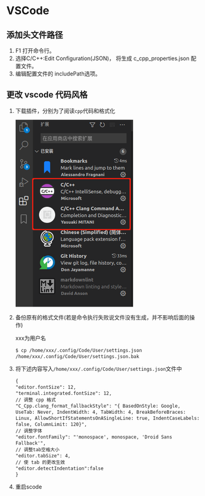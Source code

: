 # VSCode

## 添加头文件路径

1. F1 打开命令行。
2. 选择C/C++:Edit Configuration(JSON)， 将生成 c_cpp_properties.json 配置文件。
3. 编辑配置文件的 includePath选项。

## 更改 vscode 代码风格
1. 下载插件，分别为了阅读`cpp`代码和格式化

    ![plugins](./images/vscode_1.png)
2. 备份原有的格式文件(若是命令执行失败说文件没有生成，并不影响后面的操作)

    xxx为用户名
    ```
    $ cp /home/xxx/.config/Code/User/settings.json /home/xxx/.config/Code/User/settings.json.bak
    ```
3. 将下述内容写入`/home/xxx/.config/Code/User/settings.json`文件中
    ```
    {
    "editor.fontSize": 12,
    "terminal.integrated.fontSize": 12,
    // 调整 cpp 格式
    "C_Cpp.clang_format_fallbackStyle": "{ BasedOnStyle: Google, UseTab: Never, IndentWidth: 4, TabWidth: 4, BreakBeforeBraces: Linux, AllowShortIfStatementsOnASingleLine: true, IndentCaseLabels: false, ColumnLimit: 120}",
    // 调整字体
    "editor.fontFamily": "'monospace', monospace, 'Droid Sans Fallback'",
    // 调整tab空格大小
    "editor.tabSize": 4,
    // 使 tab 的更改生效
    "editor.detectIndentation":false
    }
    ```
4. 重启scode

